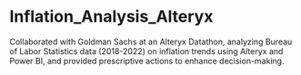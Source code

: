 # Inflation_Analysis_Alteryx
Collaborated with Goldman Sachs at an Alteryx Datathon, analyzing Bureau of Labor Statistics data (2018-2022) on inflation
trends using Alteryx and Power BI, and provided prescriptive actions to enhance decision-making.
